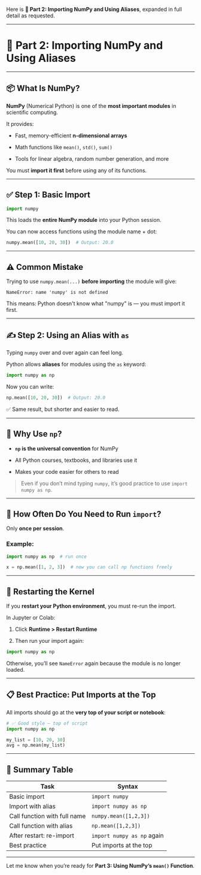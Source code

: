 Here is **🔹 Part 2: Importing NumPy and Using Aliases**, expanded in full detail as requested.

---

# 🔹 Part 2: Importing NumPy and Using Aliases

---

## 📦 What Is NumPy?

**NumPy** (Numerical Python) is one of the **most important modules** in scientific computing.

It provides:

- Fast, memory-efficient **n-dimensional arrays**
    
- Math functions like `mean()`, `std()`, `sum()`
    
- Tools for linear algebra, random number generation, and more
    

You must **import it first** before using any of its functions.

---

## ✅ Step 1: Basic Import

```python
import numpy
```

This loads the **entire NumPy module** into your Python session.

You can now access functions using the module name + dot:

```python
numpy.mean([10, 20, 30])  # Output: 20.0
```

---

## ⚠️ Common Mistake

Trying to use `numpy.mean(...)` **before importing** the module will give:

```
NameError: name 'numpy' is not defined
```

This means: Python doesn't know what "numpy" is — you must import it first.

---

## ✍️ Step 2: Using an Alias with `as`

Typing `numpy` over and over again can feel long.

Python allows **aliases** for modules using the `as` keyword:

```python
import numpy as np
```

Now you can write:

```python
np.mean([10, 20, 30])  # Output: 20.0
```

✅ Same result, but shorter and easier to read.

---

## 📘 Why Use `np`?

- **`np` is the universal convention** for NumPy
    
- All Python courses, textbooks, and libraries use it
    
- Makes your code easier for others to read
    

> Even if you don’t mind typing `numpy`, it’s good practice to use `import numpy as np`.

---

## 🔁 How Often Do You Need to Run `import`?

Only **once per session**.

### Example:

```python
import numpy as np  # run once

x = np.mean([1, 2, 3])  # now you can call np functions freely
```

---

## 🔄 Restarting the Kernel

If you **restart your Python environment**, you must re-run the import.

In Jupyter or Colab:

1. Click **Runtime > Restart Runtime**
    
2. Then run your import again:
    

```python
import numpy as np
```

Otherwise, you’ll see `NameError` again because the module is no longer loaded.

---

## 📋 Best Practice: Put Imports at the Top

All imports should go at the **very top of your script or notebook**:

```python
# ✅ Good style — top of script
import numpy as np

my_list = [10, 20, 30]
avg = np.mean(my_list)
```

---

## 🧠 Summary Table

|Task|Syntax|
|---|---|
|Basic import|`import numpy`|
|Import with alias|`import numpy as np`|
|Call function with full name|`numpy.mean([1,2,3])`|
|Call function with alias|`np.mean([1,2,3])`|
|After restart: re-import|`import numpy as np` again|
|Best practice|Put imports at the top|

---

Let me know when you’re ready for **Part 3: Using NumPy’s `mean()` Function**.